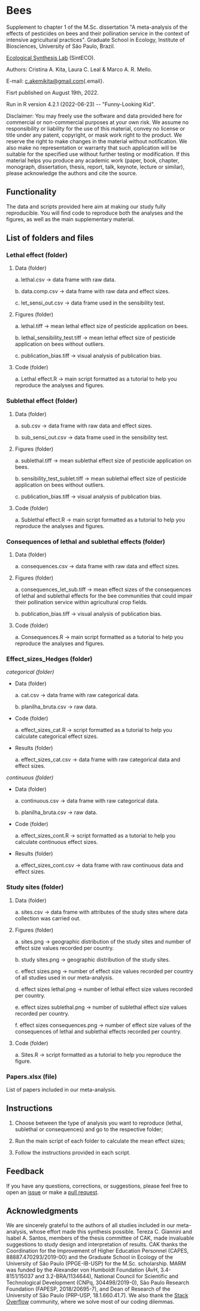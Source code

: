 # Bees

Supplement to chapter 1 of the M.Sc. dissertation "A meta-analysis of the effects of pesticides on bees and their pollination service in the context of intensive agricultural practices". Graduate School in Ecology, Institute of Biosciences, University of São Paulo, Brazil.

[Ecological Synthesis Lab](https://marcomellolab.wordpress.com) (SintECO).

Authors: Cristina A. Kita, Laura C. Leal & Marco A. R. Mello.

E-mail: [c.akemikita\@gmail.com](mailto:c.akemikita@gmail.com){.email}.

Fisrt published on August 19th, 2022.

Run in R version 4.2.1 (2022-06-23) -- "Funny-Looking Kid".

Disclaimer: You may freely use the software and data provided here for commercial or non-commercial purposes at your own risk. We assume no responsibility or liability for the use of this material, convey no license or title under any patent, copyright, or mask work right to the product. We reserve the right to make changes in the material without notification. We also make no representation or warranty that such application will be suitable for the specified use without further testing or modification. If this material helps you produce any academic work (paper, book, chapter, monograph, dissertation, thesis, report, talk, keynote, lecture or similar), please acknowledge the authors and cite the source.

## Functionality

The data and scripts provided here aim at making our study fully reproducible. You will find code to reproduce both the analyses and the figures, as well as the main supplementary material.

## List of folders and files

### **Lethal effect (folder)**

1.  Data (folder)

    a.  lethal.csv -\> data frame with raw data.

    b.  data.comp.csv -\> data frame with raw data and effect sizes.

    c.  let_sensi_out.csv -\> data frame used in the sensibility test.

2.  Figures (folder)

    a.  lethal.tiff -\> mean lethal effect size of pesticide application on bees.

    b.  lethal_sensibility_test.tiff -\> mean lethal effect size of pesticide application on bees without outliers.

    c.  publication_bias.tiff -\> visual analysis of publication bias.

3.  Code (folder)

    a.  Lethal effect.R -\> main script formatted as a tutorial to help you reproduce the analyses and figures.

### **Sublethal effect (folder)**

1.  Data (folder)

    a.  sub.csv -\> data frame with raw data and effect sizes.

    b.  sub_sensi_out.csv -\> data frame used in the sensibility test.

2.  Figures (folder)

    a.  sublethal.tiff -\> mean sublethal effect size of pesticide application on bees.

    b.  sensibility_test_sublet.tiff -\> mean sublethal effect size of pesticide application on bees without outliers.

    c.  publication_bias.tiff -\> visual analysis of publication bias.

3.  Code (folder)

    a.  Sublethal effect.R -\> main script formatted as a tutorial to help you reproduce the analyses and figures.

### **Consequences of lethal and sublethal effects (folder)**

1.  Data (folder)

    a.  consequences.csv -\> data frame with raw data and effect sizes.

2.  Figures (folder)

    a.  consequences_let_sub.tiff -\> mean effect sizes of the consequences of lethal and sublethal effects for the bee communities that could impair their pollination service within agricultural crop fields.

    b.  publication_bias.tiff -\> visual analysis of publication bias.

3.  Code (folder)

    a.  Consequences.R -\> main script formatted as a tutorial to help you reproduce the analyses and figures.

### **Effect_sizes_Hedges (folder)**

*categorical (folder)*

-   Data (folder)

    a.  cat.csv -\> data frame with raw categorical data.

    b.  planilha_bruta.csv -\> raw data.

-   Code (folder)

    a.  effect_sizes_cat.R -\> script formatted as a tutorial to help you calculate categorical effect sizes.

-   Results (folder)

    a.  effect_sizes_cat.csv -\> data frame with raw categorical data and effect sizes.

*continuous (folder)*

-   Data (folder)

    a.  continuous.csv -\> data frame with raw categorical data.

    b.  planilha_bruta.csv -\> raw data.

-   Code (folder)

    a.  effect_sizes_cont.R -\> script formatted as a tutorial to help you calculate continuous effect sizes.

-   Results (folder)

    a.  effect_sizes_cont.csv -\> data frame with raw continuous data and effect sizes.

### **Study sites (folder)**

1.  Data (folder)

    a.  sites.csv -\> data frame with attributes of the study sites where data collection was carried out.

2.  Figures (folder)

    a.  sites.png -\> geographic distribution of the study sites and number of effect size values recorded per country.

    b.  study sites.png -\> geographic distribution of the study sites.

    c.  effect sizes.png -\> number of effect size values recorded per country of all studies used in our meta-analysis.

    d.  effect sizes lethal.png -\> number of lethal effect size values recorded per country.

    e.  effect sizes sublethal.png -\> number of sublethal effect size values recorded per country.

    f.  effect sizes consequences.png -\> number of effect size values of the consequences of lethal and sublethal effects recorded per country.

3.  Code (folder)

    a.  Sites.R -\> script formatted as a tutorial to help you reproduce the figure.

### **Papers.xlsx (file)**

List of papers included in our meta-analysis.

## Instructions

1.  Choose between the type of analysis you want to reproduce (lethal, sublethal or consequences) and go to the respective folder;

2.  Run the main script of each folder to calculate the mean effect sizes;

3.  Follow the instructions provided in each script.

## Feedback

If you have any questions, corrections, or suggestions, please feel free to open an [issue](https://github.com/CKita/Bees/issues) or make a [pull request](https://github.com/CKita/Bees/pulls).

## Acknowledgments

We are sincerely grateful to the authors of all studies included in our meta-analysis, whose effort made this synthesis possible. Tereza C. Giannini and Isabel A. Santos, members of the thesis committee of CAK, made invaluable suggestions to study design and interpretation of results. CAK thanks the Coordination for the Improvement of Higher Education Personnel (CAPES, 88887.470293/2019-00) and the Graduate School in Ecology of the University of São Paulo (PPGE-IB-USP) for the M.Sc. scholarship. MARM was funded by the Alexander von Humboldt Foundation (AvH, 3.4-8151/15037 and 3.2-BRA/1134644), National Council for Scientific and Technological Development (CNPq, 304498/2019-0), São Paulo Research Foundation (FAPESP, 2018/20695-7), and Dean of Research of the University of São Paulo (PRP-USP, 18.1.660.41.7). We also thank the [Stack Overflow](https://stackoverflow.com/) community, where we solve most of our coding dilemmas.

